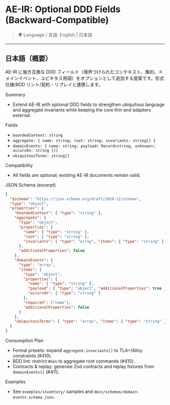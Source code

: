 # AE-IR: Optional DDD Fields (Backward-Compatible)

> 🌍 Language / 言語: English | 日本語

---

## 日本語（概要）

AE-IR に後方互換な DDD フィールド（境界づけられたコンテキスト、集約、ドメインイベント、ユビキタス用語）をオプションとして追加する提案です。形式仕様/BDD リント/契約・リプレイと連携します。

Summary
- Extend AE-IR with optional DDD fields to strengthen ubiquitous language and aggregate invariants while keeping the core thin and adapters external.

Fields
- `boundedContext: string`
- `aggregate: { name: string; root: string; invariants: string[] }`
- `domainEvents: { name: string; payload: Record<string, unknown>; occursOn: string }[]`
- `ubiquitousTerms: string[]`

Compatibility
- All fields are optional; existing AE-IR documents remain valid.

JSON Schema (excerpt)
```json
{
  "$schema": "https://json-schema.org/draft/2020-12/schema",
  "type": "object",
  "properties": {
    "boundedContext": { "type": "string" },
    "aggregate": {
      "type": "object",
      "properties": {
        "name": { "type": "string" },
        "root": { "type": "string" },
        "invariants": { "type": "array", "items": { "type": "string" } }
      },
      "additionalProperties": false
    },
    "domainEvents": {
      "type": "array",
      "items": {
        "type": "object",
        "properties": {
          "name": { "type": "string" },
          "payload": { "type": "object", "additionalProperties": true },
          "occursOn": { "type": "string" }
        },
        "required": ["name"],
        "additionalProperties": false
      }
    },
    "ubiquitousTerms": { "type": "array", "items": { "type": "string" } }
  }
}
```

Consumption Plan
- Formal presets: expand `aggregate.invariants[]` to TLA+/Alloy constraints (#410).
- BDD lint: restrict `When` to aggregate root commands (#410).
- Contracts & replay: generate Zod contracts and replay fixtures from `domainEvents[]` (#411).

Examples
- See `examples/inventory/` samples and `docs/schemas/domain-events.schema.json`.
